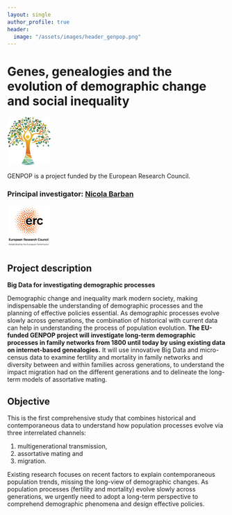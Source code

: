 ```yaml
---
layout: single
author_profile: true
header:
  image: "/assets/images/header_genpop.png"
---
```

 # Genes, genealogies and the evolution of demographic change and social inequality
 <img src="assets/images/logo_genpop.png" width="100">


GENPOP is a project funded by the European Research Council.
### Principal investigator: [Nicola Barban](www.nicolabarban.com)
<img src="assets/images/LOGO_ERC.png" width="100">


## Project description

**Big Data for investigating demographic processes**

Demographic change and inequality mark modern society, making indispensable the understanding of demographic processes and the planning of effective policies essential. As demographic processes evolve slowly across generations, the combination of historical with current data can help in understanding the process of population evolution. **The EU-funded GENPOP project will investigate long-term demographic processes in family networks from 1800 until today by using existing data on internet-based genealogies.** It will use innovative Big Data and micro-census data to examine fertility and mortality in family networks and diversity between and within families across generations, to understand the impact migration had on the different generations and to delineate the long-term models of assortative mating.

## Objective

This is the first comprehensive study that combines historical and contemporaneous data to understand how population processes evolve via three interrelated channels:
1. multigenerational transmission,
2. assortative mating and
3. migration.

Existing research focuses on recent factors to explain contemporaneous population trends, missing the long-view of demographic changes. As population processes (fertility and mortality) evolve slowly across generations, we urgently need to adopt a long-term perspective to comprehend demographic phenomena and design effective policies.
